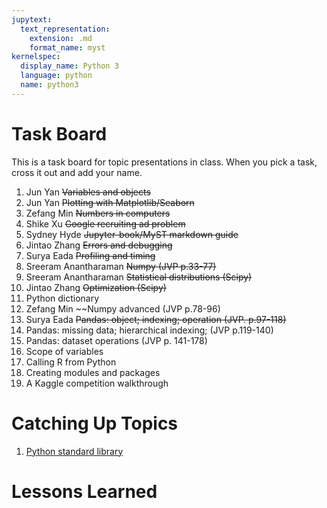 ```yaml
---
jupytext:
  text_representation:
    extension: .md
    format_name: myst
kernelspec:
  display_name: Python 3
  language: python
  name: python3
---
```


# Task Board

This is a task board for topic presentations in class.
When you pick a task, cross it out and add your name.


1. Jun Yan ~~Variables and objects~~ 
1. Jun Yan ~~Plotting with Matplotlib/Seaborn~~ 
1. Zefang Min ~~Numbers in computers~~
1. Shike Xu ~~Google recruiting ad problem~~
1. Sydney Hyde ~~Jupyter-book/MyST markdown guide~~
1. Jintao Zhang ~~Errors and debugging~~
1. Surya Eada ~~Profiling and timing~~
1. Sreeram Anantharaman ~~Numpy (JVP p.33-77)~~
1. Sreeram Anantharaman ~~Statistical distributions (Scipy)~~
1. Jintao Zhang ~~Optimization (Scipy)~~
1. Python dictionary
1. Zefang Min ~~Numpy advanced (JVP p.78-96)
1. Surya Eada ~~Pandas: object; indexing; operation (JVP. p.97-118)~~
1. Pandas: missing data; hierarchical indexing; (JVP p.119-140)
1. Pandas: dataset operations (JVP p. 141-178)
1. Scope of variables
1. Calling R from Python
1. Creating modules and packages
1. A Kaggle competition walkthrough


# Catching Up Topics

1. [Python standard library](https://docs.python.org/3/library/)


# Lessons Learned


